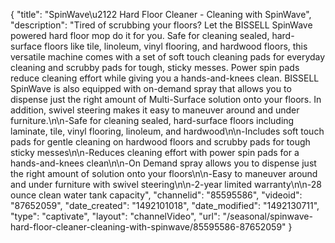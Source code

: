 {
    "title": "SpinWave\u2122 Hard Floor Cleaner - Cleaning with SpinWave",
    "description": "Tired of scrubbing your floors? Let the BISSELL SpinWave powered hard floor mop do it for you. Safe for cleaning sealed, hard-surface floors like tile, linoleum, vinyl flooring, and hardwood floors, this versatile machine comes with a set of soft touch cleaning pads for everyday cleaning and scrubby pads for tough, sticky messes. Power spin pads reduce cleaning effort while giving you a hands-and-knees clean. BISSELL SpinWave is also equipped with on-demand spray that allows you to dispense just the right amount of Multi-Surface solution onto your floors. In addition, swivel steering makes it easy to maneuver around and under furniture.\n\n-Safe for cleaning sealed, hard-surface floors including laminate, tile, vinyl flooring, linoleum, and hardwood\n\n-Includes soft touch pads for gentle cleaning on hardwood floors and scrubby pads for tough sticky messes\n\n-Reduces cleaning effort with power spin pads for a hands-and-knees clean\n\n-On Demand spray allows you to dispense just the right amount of solution onto your floors\n\n-Easy to maneuver around and under furniture with swivel steering\n\n-2-year limited warranty\n\n-28 ounce clean water tank capacity",
    "channelid": "85595586",
    "videoid": "87652059",
    "date_created": "1492101018",
    "date_modified": "1492130711",
    "type": "captivate",
    "layout": "channelVideo",
    "url": "\/seasonal\/spinwave-hard-floor-cleaner-cleaning-with-spinwave\/85595586-87652059"
}